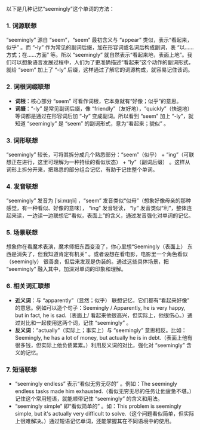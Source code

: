 以下是几种记忆“seemingly”这个单词的方法：

### 1. 词源联想
“seemingly” 源自 “seem”，“seem” 最初含义与 “appear” 类似，表示“看起来，似乎” 。而 “-ly” 作为常见的副词后缀，加在形容词或名词后构成副词，表 “以……方式；在……方面” 等。所以 “seemingly” 就自然表示“看起来地，表面上地”。我们可以想象语言发展过程中，人们为了更准确描述“看起来”这个动作的副词形式，就给 “seem” 加上了 “-ly” 后缀，这样通过了解它的词源构成，就容易记住该词。 

### 2. 词根词缀联想
- **词根**：核心部分 “seem” 可看作词根，它本身就有“好像；似乎”的意思。
- **词缀**：“-ly” 是常见副词后缀，像 “friendly”（友好地），“quickly”（快速地） 等词都是通过在形容词后加 “-ly” 变成副词。所以看到 “seem” 加上 “-ly”，就知道 “seemingly” 是 “seem” 的副词形式，意为“看起来；貌似” 。

### 3. 词形联想
“seemingly” 较长，可将其拆分成几个熟悉部分：“seem”（似乎） + “ing”（可联想正在进行，这里可理解为一种持续的看似状态） + “ly”（副词后缀） 。这样从词形上拆分开来，把熟悉的部分组合记忆，有助于记住整个单词。

### 4. 发音联想
“seemingly” 发音为 [ˈsiːmɪŋli] ，“seem” 发音类似“似母”（想象好像母亲的那种感觉，有一种看似、好像的意味）， “ing” 发音轻读， “ly” 发音类似“利”，整体连起来读，一边读一边联想它“看似，表面上”的含义，通过发音强化对单词的记忆。

### 5. 场景联想
想象你在看魔术表演，魔术师把东西变没了，你心里想“Seemingly（表面上） 东西是消失了，但我知道肯定有机关” 。或者设想在看电影，电影里一个角色看似（seemingly） 很善良，但后来发现是伪装的。通过这些具体场景，把 “seemingly” 融入其中，加深对单词的印象和理解。 

### 6. 相关词汇联想
- **近义词**：与 “apparently”（显然；似乎） 联想记忆，它们都有“看起来好像” 的意思。例如可以造个句子：Seemingly / Apparently, he is very happy, but in fact, he is sad.（表面上/ 看起来他很高兴，但实际上，他很伤心。）通过对比和一起使用这两个词，记住 “seemingly” 。
 - **反义词**：“actually”（实际上；事实上）与 “seemingly” 意思相反。比如：Seemingly, he has a lot of money, but actually he is in debt.（表面上他有很多钱，但实际上他负债累累。）利用反义词的对比，强化对 “seemingly” 含义的记忆。

### 7. 短语联想
- “seemingly endless” 表示“看似无穷无尽的” 。例如：The seemingly endless tasks made him exhausted.（看似无穷无尽的任务让他疲惫不堪。）记住这个常用短语，就能顺带记住 “seemingly” 的含义和用法。
 - “seemingly simple” 即“看似简单的” 。如：This problem is seemingly simple, but it's actually very difficult to solve.（这个问题看似简单，但实际上很难解决。）通过短语记忆单词，还能掌握其在不同语境中的使用。 
